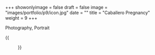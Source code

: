 +++
showonlyimage = false
draft = false
image = "images/portfolio/p9/icon.jpg"
date = ""
title = "Caballero Pregnancy"
weight = 9
+++

Photography, Portrait
<!--more-->
{{<figure src="/images/portfolio/p9/icon.jpg">}}
